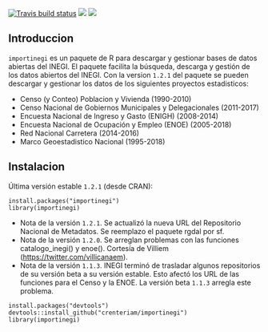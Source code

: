 <!-- badges: start -->
[![Travis build status](https://travis-ci.org/crenteriam/importinegi.svg?branch=master)](https://travis-ci.org/crenteriam/importinegi) [![](https://www.r-pkg.org/badges/version-last-release/importinegi)](https://cran.r-project.org/package=importinegi) [![](https://cranlogs.r-pkg.org/badges/importinegi)](https://cran.r-project.org/package=importinegi)
<!-- badges: end -->
 
## Introduccion

`importinegi` es un paquete de R para descargar y gestionar bases de datos abiertas del INEGI. El paquete facilita la búsqueda, descarga y gestión de los datos abiertos del INEGI. Con la version `1.2.1` del paquete se pueden descargar y gestionar los datos de los siguientes proyectos estadisticos:

- Censo (y Conteo) Poblacion y Vivienda (1990-2010)
- Censo Nacional de Gobiernos Municipales y Delegacionales (2011-2017)
- Encuesta Nacional de Ingreso y Gasto (ENIGH) (2008-2014)
- Encuesta Nacional de Ocupación y Empleo (ENOE) (2005-2018)
- Red Nacional Carretera (2014-2016)
- Marco Geoestadistico Nacional (1995-2018)

## Instalacion

Última versión estable `1.2.1` (desde CRAN):
```
install.packages("importinegi")
library(importinegi)
```

- Nota de la versión `1.2.1`. Se actualizó la nueva URL del Repositorio Nacional de Metadatos. Se reemplazo el paquete rgdal por sf.
- Nota de la versión `1.2.0`. Se arreglan problemas con las funciones catalogo_inegi() y enoe(). Cortesía de Villiem (https://twitter.com/villicanaem).
- Nota de la versión `1.1.3`. INEGI terminó de trasladar algunos repositorios de su versión beta a su versión estable. Esto afectó los URL de las funciones para el Censo y la ENOE. La versión beta `1.1.3` arregla este problema.

```
install.packages("devtools")
devtools::install_github("crenteriam/importinegi")
library(importinegi)
```
